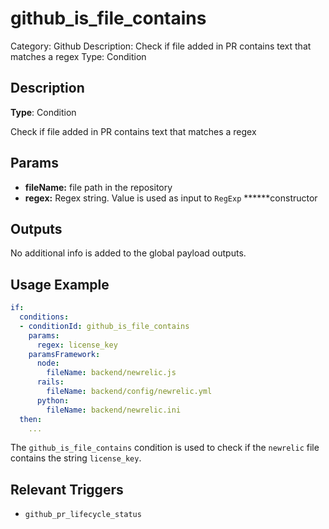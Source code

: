 # github_is_file_contains

Category: Github
Description: Check if file added in PR contains text that matches a regex
Type: Condition

## Description

**Type**: Condition

Check if file added in PR contains text that matches a regex

## Params

- **fileName:** file path in the repository
- **regex:** Regex string. Value is used as input to `RegExp` ******constructor

## Outputs

No additional info is added to the global payload outputs.

## Usage Example

```yaml
if:
  conditions:
  - conditionId: github_is_file_contains
    params:
      regex: license_key
    paramsFramework:
      node:
        fileName: backend/newrelic.js
      rails:
        fileName: backend/config/newrelic.yml
      python:
        fileName: backend/newrelic.ini
  then:
    ...
```

The `github_is_file_contains` condition is used to check if the `newrelic` file contains the string `license_key`.

## Relevant Triggers

- `github_pr_lifecycle_status`
